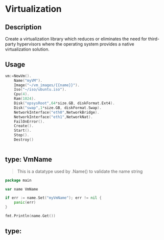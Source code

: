 Virtualization
==============

## Description
Create a virtualization library which reduces or eliminates the need for third-party hypervisors where the operating
system provides a native virtualization solution.

## Usage
```go 
vm:=NewVm().
	Name("myVM").
    Image("~/vm_images/{{name}}").
	Iso("~/iso/ubuntu.iso").
	Cpu(4).
	Ram(1024).
	Disk("opsysRoot",64*size.GB, diskFormat.Ext4).
	Disk("swap",1*size.GB, diskFormat.Swap).
    NetworkInterface("eth0",NetworkBridge).
    NetworkInterface("eth1",NetworkNat).
	FailOnError().
	Create().
	Start().
	Stop().
	Destroy()
	
```

## type: VmName
> This is a datatype used by .Name() to validate the name string

```go
package main

var name VmName

if err := name.Set("myVmName"); err != nil {
    panic(err)
}

fmt.Println(name.Get())

```

## type: 
